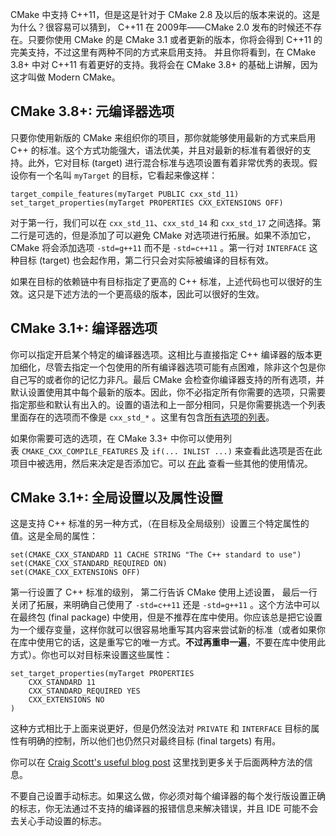 CMake 中支持 C++11，但是这是针对于 CMake 2.8 及以后的版本来说的。这是为什么？很容易可以猜到， C++11 在 2009年——CMake 2.0 发布的时候还不存在。只要你使用 CMake 的是 CMake 3.1 或者更新的版本，你将会得到 C++11 的完美支持，不过这里有两种不同的方式来启用支持。 并且你将看到，在 CMake 3.8+ 中对 C++11 有着更好的支持。我将会在 CMake 3.8+ 的基础上讲解，因为这才叫做 Modern CMake。

## CMake 3.8+: 元编译器选项

只要你使用新版的 CMake 来组织你的项目，那你就能够使用最新的方式来启用 C++ 的标准。这个方式功能强大，语法优美，并且对最新的标准有着很好的支持。此外，它对目标 (target) 进行混合标准与选项设置有着非常优秀的表现。假设你有一个名叫 `myTarget` 的目标，它看起来像这样：

```
target_compile_features(myTarget PUBLIC cxx_std_11)
set_target_properties(myTarget PROPERTIES CXX_EXTENSIONS OFF)
```

对于第一行，我们可以在 `cxx_std_11`、`cxx_std_14` 和 `cxx_std_17` 之间选择。第二行是可选的，但是添加了可以避免 CMake 对选项进行拓展。如果不添加它，CMake 将会添加选项 `-std=g++11` 而不是 `-std=c++11` 。第一行对 `INTERFACE` 这种目标 (target) 也会起作用，第二行只会对实际被编译的目标有效。

如果在目标的依赖链中有目标指定了更高的 C++ 标准，上述代码也可以很好的生效。这只是下述方法的一个更高级的版本，因此可以很好的生效。

## CMake 3.1+: 编译器选项

你可以指定开启某个特定的编译器选项。这相比与直接指定 C++ 编译器的版本更加细化，尽管去指定一个包使用的所有编译器选项可能有点困难，除非这个包是你自己写的或者你的记忆力非凡。最后 CMake 会检查你编译器支持的所有选项，并默认设置使用其中每个最新的版本。因此，你不必指定所有你需要的选项，只需要指定那些和默认有出入的。设置的语法和上一部分相同，只是你需要挑选一个列表里面存在的选项而不像是 `cxx_std_*` 。这里有包含[所有选项的列表](https://cmake.org/cmake/help/latest/prop_gbl/CMAKE_CXX_KNOWN_FEATURES.html)。

如果你需要可选的选项，在 CMake 3.3+ 中你可以使用列表 `CMAKE_CXX_COMPILE_FEATURES` 及 `if(... INLIST ...)` 来查看此选项是否在此项目中被选用，然后来决定是否添加它。可以 [在此](https://cmake.org/cmake/help/latest/manual/cmake-compile-features.7.html) 查看一些其他的使用情况。

## CMake 3.1+: 全局设置以及属性设置

这是支持 C++ 标准的另一种方式，（在目标及全局级别）设置三个特定属性的值。这是全局的属性：

```
set(CMAKE_CXX_STANDARD 11 CACHE STRING "The C++ standard to use")
set(CMAKE_CXX_STANDARD_REQUIRED ON)
set(CMAKE_CXX_EXTENSIONS OFF)
```

第一行设置了 C++ 标准的级别， 第二行告诉 CMake 使用上述设置， 最后一行关闭了拓展，来明确自己使用了 `-std=c++11` 还是 `-std=g++11` 。这个方法中可以在最终包 (final package) 中使用，但是不推荐在库中使用。你应该总是把它设置为一个缓存变量，这样你就可以很容易地重写其内容来尝试新的标准（或者如果你在库中使用它的话，这是重写它的唯一方式。**不过再重申一遍**，不要在库中使用此方式）。你也可以对目标来设置这些属性：

```
set_target_properties(myTarget PROPERTIES
    CXX_STANDARD 11
    CXX_STANDARD_REQUIRED YES
    CXX_EXTENSIONS NO
)
```

这种方式相比于上面来说更好，但是仍然没法对 `PRIVATE` 和 `INTERFACE` 目标的属性有明确的控制，所以他们也仍然只对最终目标 (final targets) 有用。

你可以在 [Craig Scott's useful blog post](https://crascit.com/2015/03/28/enabling-cxx11-in-cmake/) 这里找到更多关于后面两种方法的信息。

不要自己设置手动标志。如果这么做，你必须对每个编译器的每个发行版设置正确的标志，你无法通过不支持的编译器的报错信息来解决错误，并且 IDE 可能不会去关心手动设置的标志。